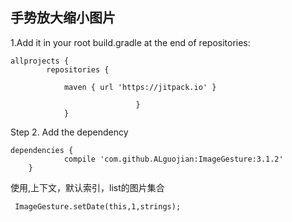 ## 手势放大缩小图片



1.Add it in your root build.gradle at the end of repositories:

```
allprojects {
        repositories {

            maven { url 'https://jitpack.io' }

                            }
            }
```

Step 2. Add the dependency
```
dependencies {
            compile 'com.github.ALguojian:ImageGesture:3.1.2'
	}
```


使用,上下文，默认索引，list的图片集合

```
 ImageGesture.setDate(this,1,strings);
```
